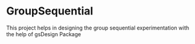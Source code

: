 # GroupSequential
This project helps in designing the group sequential experimentation with the help of gsDesign Package
